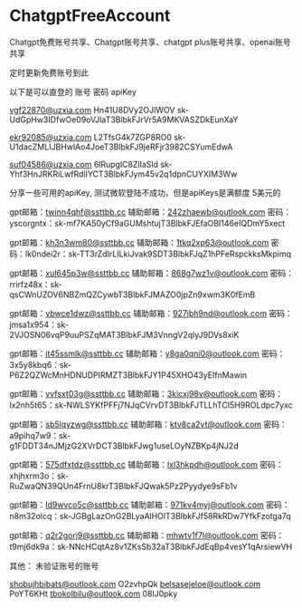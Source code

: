 # ChatgptFreeAccount

Chatgpt免费账号共享、Chatgpt账号共享、chatgpt plus账号共享、openai账号共享

定时更新免费账号到此

以下是可以直登的  账号 密码 apiKey 


vgf22870@uzxia.com	Hn41U8DVy2OJIWOV	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

ekr92085@uzxia.com	L2TfsG4k7ZGP8RO0	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

suf04586@uzxia.com	6lRupglC8ZlIaSld	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


分享一些可用的apiKey, 测试微软登陆不成功，但是apiKeys是满额度 5美元的

  
gpt邮箱：twinn4qhf@ssttbb.cc   辅助邮箱：242zhaewb@outlook.com  密码：yscorgntx：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   

gpt邮箱：kh3n3wm80@ssttbb.cc   辅助邮箱：1tkq2xp63@outlook.com  密码：lk0ndei2r：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 

gpt邮箱：xul645p3w@ssttbb.cc   辅助邮箱：868g7wz1v@outlook.com  密码：rrirfz48x：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

gpt邮箱：vbwce1dwz@ssttbb.cc   辅助邮箱：927jbh9nd@outlook.com  密码：jmsa1x954：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  

gpt邮箱：jt45ssmlk@ssttbb.cc   辅助邮箱：y8ga0qni0@outlook.com  密码：3x5y8kbq6：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 

gpt邮箱：vvfsxt03g@ssttbb.cc   辅助邮箱：3kicxj98v@outlook.com  密码：lx2nh5t65：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

gpt邮箱：sb5lqyzwg@ssttbb.cc   辅助邮箱：ktv8ca2vt@outlook.com  密码：a9pihq7w9：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

gpt邮箱：575dfxtdz@ssttbb.cc   辅助邮箱：lxl3hkpdh@outlook.com  密码：xhjhxrm3o：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 

gpt邮箱：ld9wvco5c@ssttbb.cc   辅助邮箱：971kv4myj@outlook.com  密码：n8m32olcq：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 

gpt邮箱：q2r2gorj9@ssttbb.cc   辅助邮箱：mhwtv1f7l@outlook.com  密码：t9mj6dk9a：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


其他：
  未验证账号的账号
  
shobujhbibats@outlook.com O2zvhpQk
belsasejeloe@outlook.com PoYT6KHt
tbokolbilu@outlook.com 08lJ0pky

